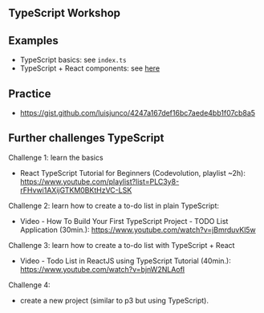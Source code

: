 

## TypeScript Workshop




## Examples

- TypeScript basics: see `index.ts`
- TypeScript + React components: see [here](https://stackblitz.com/edit/vitejs-vite-entapz?file=src%2Fcomponents%2FBook.tsx)



## Practice

- https://gist.github.com/luisjunco/4247a167def16bc7aede4bb1f07cb8a5




## Further challenges TypeScript

Challenge 1: learn the basics
- React TypeScript Tutorial for Beginners (Codevolution, playlist ~2h): https://www.youtube.com/playlist?list=PLC3y8-rFHvwi1AXijGTKM0BKtHzVC-LSK


Challenge 2: learn how to create a to-do list in plain TypeScript:
- Video - How To Build Your First TypeScript Project - TODO List Application (30min.): https://www.youtube.com/watch?v=jBmrduvKl5w


Challenge 3: learn how to create a to-do list with TypeScript + React
- Video - Todo List in ReactJS using TypeScript Tutorial (40min.): https://www.youtube.com/watch?v=bjnW2NLAofI

Challenge 4:
- create a new project (similar to p3 but using TypeScript).


